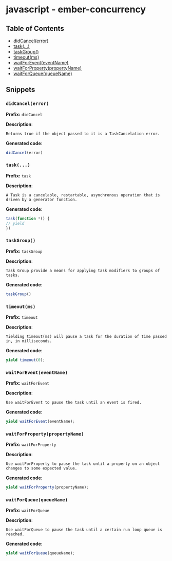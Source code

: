 # javascript - ember-concurrency
## Table of Contents
- [didCancel(error)](#didcancelerror)
- [task(...)](#task)
- [taskGroup()](#taskgroup)
- [timeout(ms)](#timeoutms)
- [waitForEvent(eventName)](#waitforeventeventname)
- [waitForProperty(propertyName)](#waitforpropertypropertyname)
- [waitForQueue(queueName)](#waitforqueuequeuename)
## Snippets
### `didCancel(error)`
**Prefix:** `didCancel`

**Description**:
```
Returns true if the object passed to it is a TaskCancelation error.
```
**Generated code**:
```js
didCancel(error)
```
### `task(...)`
**Prefix:** `task`

**Description**:
```
A Task is a cancelable, restartable, asynchronous operation that is driven by a generator function.
```
**Generated code**:
```js
task(function *() {
// yield
})
```
### `taskGroup()`
**Prefix:** `taskGroup`

**Description**:
```
Task Group provide a means for applying task modifiers to groups of tasks.
```
**Generated code**:
```js
taskGroup()
```
### `timeout(ms)`
**Prefix:** `timeout`

**Description**:
```
Yielding timeout(ms) will pause a task for the duration of time passed in, in milliseconds.
```
**Generated code**:
```js
yield timeout(0);
```
### `waitForEvent(eventName)`
**Prefix:** `waitForEvent`

**Description**:
```
Use waitForEvent to pause the task until an event is fired.
```
**Generated code**:
```js
yield waitForEvent(eventName);
```
### `waitForProperty(propertyName)`
**Prefix:** `waitForProperty`

**Description**:
```
Use waitForProperty to pause the task until a property on an object changes to some expected value.
```
**Generated code**:
```js
yield waitForProperty(propertyName);
```
### `waitForQueue(queueName)`
**Prefix:** `waitForQueue`

**Description**:
```
Use waitForQueue to pause the task until a certain run loop queue is reached.
```
**Generated code**:
```js
yield waitForQueue(queueName);
```